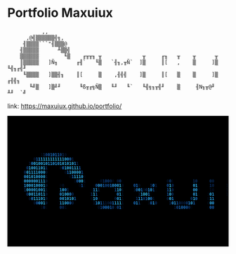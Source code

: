 # Portfolio Maxuiux
               ,,
          ,@╣▒▒▒▒▒▒╣╗,
         ╢▒▒▒▒```"╢▒▒▒@
        ╢▒▒▒▒▒      ╨▒▒╣
        ▒▒▒▒▒▒        ╙▒    ╓╥╥╖ ╥             ╥     ╓╖   ╥    ╥      ╥
        ║▒▒▒▒▒   ]Ñ╖      ╓╢`   ╙▒   `╢╖,╥Ñ`  ]▒     ║[   ,    ▒     ]▒   ╙╣╖╓╣╜
         ╙▒▒▒▒   ]▒▒╢╖    ║[     ▒    ,╢╣╣    ]▒     ║[   ▒    ▒     ]▒    ╓╢╣╖
           ╙╝▒   ]▒╝╜      ╙ß╥╓╗Ñ▒   ╙╜   ╙`   ╙╣╗╖╥╣╜    ▒     ╢N╖╥@╜    ╨╜  `╝
           
link: https://maxuiux.github.io/portfolio/

<pre id="tiresult" style="font-size: 9px; background-color: #000000; font-weight: bold; padding: 4px 5px; --fs: 9px;"><b style="color:#000000">01000001001001111001111001000000010000011000101011000001111111010011000101110011101111110011000000010100000011111001110011001</b>
<b style="color:#000000">01001100100000101110010011001101000101111010010011001011001110101001111010100110111111101111111111110001000001001100000000100</b>
<b style="color:#000000">01100001101011001011010101001011001100100110000111011110111110100001011100000100011100011101010100111001101000010111110010011</b>
<b style="color:#000000">01000010011100110001000110110011101100011010100110101111000000110010000111110011000110001111100100010111001101110011000100010</b>
<b style="color:#000000">10111010000110010011011111110011110011011101011100011111011100001101111011100010110100001011101101011001100010111000111010000</b>
<b style="color:#000000">00010001010111100010000010101111111000011101011110100010101011011010111110011110010101100111110110010101000110000110001001110</b>
<b style="color:#000000">01011110111110000001101111100111000111101000010110011101000000000101010111000001001001011010111011000101001011010100001100100</b>
<b style="color:#000000">10110111110011110110100110100101110001111010100100000011110100100110100000010001101111011101101011001110110001001011010101001</b>
<b style="color:#000000">000000001101</b><b style="color:#000103">0</b><b style="color:#030E21">1</b><b style="color:#092B5D">1</b><b style="color:#104B95">0</b><b style="color:#1663B8">0</b><b style="color:#1A72CC">1</b><b style="color:#1B78D2">0</b><b style="color:#1A74CE">1</b><b style="color:#1766BD">1</b><b style="color:#114F9B">0</b><b style="color:#0A3064">1</b><b style="color:#04132A">0</b><b style="color:#000206">0</b><b style="color:#000000">0011011010011000011101101001001111100010110100011011110010111000111011101000110000111000001111010101</b>
<b style="color:#000000">100101001</b><b style="color:#000001">0</b><b style="color:#061B3C">0</b><b style="color:#176AC2">1</b><b style="color:#29A4F8">1</b><b style="color:#31BDFF">1</b><b style="color:#35C5FF">11</b><b style="color:#35C6FF">111111</b><b style="color:#35C5FF">1</b><b style="color:#33BFFF">0</b><b style="color:#2BABFB">0</b><b style="color:#1B77D2">0</b><b style="color:#082855">1</b><b style="color:#000102">1</b><b style="color:#000000">0011111000110001000000110000000001000001000011101010110000101111111000011001011110011001111001011</b>
<b style="color:#000000">00110011</b><b style="color:#051A39">1</b><b style="color:#2292EC">0</b><b style="color:#34C2FF">0</b><b style="color:#34C3FF">1</b><b style="color:#33BFFF">0</b><b style="color:#31BDFF">01</b><b style="color:#30BAFF">0</b><b style="color:#2AA8FA">1</b><b style="color:#29A5F9">1</b><b style="color:#29A7F9">01</b><b style="color:#2AA7F9">0</b><b style="color:#31BBFF">1</b><b style="color:#34C3FF">0</b><b style="color:#31BDFF">1</b><b style="color:#33BEFF">0</b><b style="color:#34C3FF">1</b><b style="color:#35C3FF">0</b><b style="color:#269CF3">1</b><b style="color:#092B5B">1</b><b style="color:#000000">111001001100000001010001000111000010010111101100101101101101011000000110101011100110011000110001</b>
<b style="color:#000000">1110100</b><b style="color:#0F4890">0</b><b style="color:#33BFFF">1</b><b style="color:#34C2FF">0</b><b style="color:#31BBFF">0110</b><b style="color:#34C2FF">1</b><b style="color:#0C3A7A">1</b><b style="color:#000102">1</b><b style="color:#000204">101</b><b style="color:#000103">0</b><b style="color:#031229">0</b><b style="color:#1A74CE">0</b><b style="color:#31BDFF">1</b><b style="color:#34C3FF">0</b><b style="color:#31BDFF">0</b><b style="color:#31BBFF">1</b><b style="color:#33C1FF">1</b><b style="color:#35C5FF">1</b><b style="color:#1769C1">1</b><b style="color:#000001">1</b><b style="color:#000000">1010010111111110100110000110000101011011011011011000111001001010011011001000100110000010111011</b>
<b style="color:#000000">111110</b><b style="color:#0B346C">0</b><b style="color:#35C5FF">0</b><b style="color:#31BDFF">1</b><b style="color:#31BBFF">11100</b><b style="color:#34C2FF">0</b><b style="color:#051A39">0</b><b style="color:#000000">1000100</b><b style="color:#031025">0</b><b style="color:#196FCA">1</b><b style="color:#31BBFF">1</b><b style="color:#34C3FF">0</b><b style="color:#31BDFF">00</b><b style="color:#36C6FF">0</b><b style="color:#135AAB">1</b><b style="color:#000000">1001010101110001100011110000010101111001001111010111110010100110000011110010011010111101010100</b>
<b style="color:#000000">00110</b><b style="color:#000103">1</b><b style="color:#28A2F7">0</b><b style="color:#33BFFF">0</b><b style="color:#31BBFF">101000</b><b style="color:#34C2FF">0</b><b style="color:#061D40">1</b><b style="color:#000000">010100110</b><b style="color:#030E20">0</b><b style="color:#176CC5">1</b><b style="color:#30BAFF">1</b><b style="color:#35C3FF">1</b><b style="color:#33BEFF">1</b><b style="color:#30B8FF">0</b><b style="color:#020915">0</b><b style="color:#000000">000100000110011111011101111011101000101110111100100111010001110111001100100010111011101001001</b>
<b style="color:#000000">10111</b><b style="color:#010710">1</b><b style="color:#31BAFF">0</b><b style="color:#31BDFF">0</b><b style="color:#31BBFF">000011</b><b style="color:#34C2FF">1</b><b style="color:#061D40">0</b><b style="color:#000000">11111011101</b><b style="color:#020D1D">1</b><b style="color:#1767BF">0</b><b style="color:#30B8FF">0</b><b style="color:#38CBFF">0</b><b style="color:#051835">1</b><b style="color:#000000">00100</b><b style="color:#000206">0</b><b style="color:#051734">0</b><b style="color:#0B356D">1</b><b style="color:#0E458B">0</b><b style="color:#0E4488">0</b><b style="color:#0A2F61">0</b><b style="color:#031022">0</b><b style="color:#000102">0</b><b style="color:#082651">0</b><b style="color:#0E4082">0</b><b style="color:#010308">1</b><b style="color:#000000">110001011111111011</b><b style="color:#041731">0</b><b style="color:#0E458B">0</b><b style="color:#020B19">1</b><b style="color:#000000">1011100</b><b style="color:#000001">0</b><b style="color:#0B346C">1</b><b style="color:#0B356F">0</b><b style="color:#000102">0</b><b style="color:#000000">011</b><b style="color:#000001">1</b><b style="color:#0B356D">0</b><b style="color:#082957">0</b><b style="color:#000000">00000</b><b style="color:#000205">0</b><b style="color:#0D3D7D">0</b><b style="color:#092B5B">0</b><b style="color:#000000">10100011</b><b style="color:#031128">0</b><b style="color:#0E458B">0</b><b style="color:#031023">1</b><b style="color:#000000">00101001110101001100</b>
<b style="color:#000000">11000</b><b style="color:#000103">1</b><b style="color:#28A1F7">1</b><b style="color:#33BFFF">0</b><b style="color:#31BBFF">001000</b><b style="color:#34C2FF">1</b><b style="color:#061D40">0</b><b style="color:#000000">00110</b><b style="color:#020916">0</b><b style="color:#041630">0</b><b style="color:#000102">0</b><b style="color:#000000">01100</b><b style="color:#020C1B">0</b><b style="color:#1560B6">1</b><b style="color:#020914">1</b><b style="color:#000000">011</b><b style="color:#01040A">0</b><b style="color:#145DAE">0</b><b style="color:#2DB0FD">0</b><b style="color:#269CF3">0</b><b style="color:#186CC5">1</b><b style="color:#11529F">0</b><b style="color:#1255A4">0</b><b style="color:#1B77D2">1</b><b style="color:#2AA7F9">0</b><b style="color:#29A5F9">0</b><b style="color:#30B8FF">0</b><b style="color:#38CCFF">1</b><b style="color:#04142D">0</b><b style="color:#000000">110</b><b style="color:#000102">0</b><b style="color:#1664BA">0</b><b style="color:#1C7CD7">1</b><b style="color:#04142B">0</b><b style="color:#000000">110</b><b style="color:#000102">1</b><b style="color:#0A3066">1</b><b style="color:#208BE7">0</b><b style="color:#08254F">1</b><b style="color:#000000">1000</b><b style="color:#1664BB">0</b><b style="color:#3DD5FF">1</b><b style="color:#0B3672">0</b><b style="color:#000000">1010111</b><b style="color:#000306">1</b><b style="color:#31BBFF">01</b><b style="color:#010711">1</b><b style="color:#000000">000</b><b style="color:#000001">0</b><b style="color:#0B356F">1</b><b style="color:#092A5A">0</b><b style="color:#000000">00110</b><b style="color:#020D1D">1</b><b style="color:#38CBFF">1</b><b style="color:#29A4F9">0</b><b style="color:#000103">1</b><b style="color:#000000">1101111</b><b style="color:#11519E">1</b><b style="color:#3CD4FF">1</b><b style="color:#104C96">0</b><b style="color:#000000">0000</b><b style="color:#0A3369">1</b><b style="color:#208BE6">1</b><b style="color:#092A58">1</b><b style="color:#000001">0</b><b style="color:#000000">010</b><b style="color:#051A3A">1</b><b style="color:#1E83DF">0</b><b style="color:#1257A7">0</b><b style="color:#000000">011100</b>
<b style="color:#000000">011001</b><b style="color:#0A346C">1</b><b style="color:#35C5FF">0</b><b style="color:#31BDFF">0</b><b style="color:#31BBFF">00100</b><b style="color:#34C2FF">1</b><b style="color:#061D40">1</b><b style="color:#000000">1011</b><b style="color:#000203">1</b><b style="color:#28A2F7">1</b><b style="color:#35C5FF">0</b><b style="color:#269BF3">0</b><b style="color:#0A3066">1</b><b style="color:#000102">0</b><b style="color:#000000">00110011</b><b style="color:#01050C">0</b><b style="color:#289FF6">1</b><b style="color:#31BDFF">1</b><b style="color:#092A5A">1</b><b style="color:#000000">10111</b><b style="color:#000204">1</b><b style="color:#114F9C">1</b><b style="color:#33BEFF">1</b><b style="color:#34C2FF">0</b><b style="color:#03132A">1</b><b style="color:#000000">1011</b><b style="color:#04152F">1</b><b style="color:#1C7CD6">0</b><b style="color:#30BAFF">0</b><b style="color:#1B78D4">1</b><b style="color:#041731">0</b><b style="color:#0A3064">0</b><b style="color:#279FF6">1</b><b style="color:#2DB1FD">0</b><b style="color:#114E99">1</b><b style="color:#01060D">1</b><b style="color:#000000">1001</b><b style="color:#155EB3">1</b><b style="color:#39CCFF">1</b><b style="color:#0A336A">0</b><b style="color:#000000">0011101</b><b style="color:#000206">1</b><b style="color:#2EB3FE">00</b><b style="color:#010710">0</b><b style="color:#000000">100</b><b style="color:#000001">1</b><b style="color:#04152E">1</b><b style="color:#031128">0</b><b style="color:#000000">01110</b><b style="color:#020C1B">1</b><b style="color:#34C3FF">0</b><b style="color:#269BF3">1</b><b style="color:#000103">1</b><b style="color:#000000">1100111</b><b style="color:#104B93">1</b><b style="color:#38CBFF">1</b><b style="color:#0F478E">1</b><b style="color:#000000">0011</b><b style="color:#020913">1</b><b style="color:#135AAB">1</b><b style="color:#2FB6FE">1</b><b style="color:#2596F0">0</b><b style="color:#082754">0</b><b style="color:#061B3A">0</b><b style="color:#1F85E0">1</b><b style="color:#30BAFF">1</b><b style="color:#186FC7">0</b><b style="color:#031023">1</b><b style="color:#000000">100001</b>
<b style="color:#000000">0000011</b><b style="color:#0E458A">0</b><b style="color:#33C1FF">0</b><b style="color:#34C2FF">0</b><b style="color:#31BBFF">1101</b><b style="color:#34C2FF">1</b><b style="color:#061D40">0</b><b style="color:#000000">0011</b><b style="color:#000206">0</b><b style="color:#2AA7F9">0</b><b style="color:#33BFFF">1</b><b style="color:#33C1FF">0</b><b style="color:#35C3FF">0</b><b style="color:#2699F3">0</b><b style="color:#092E61">0</b><b style="color:#000102">0</b><b style="color:#000000">000000</b><b style="color:#0C3672">1</b><b style="color:#3ACFFF">1</b><b style="color:#1767BE">1</b><b style="color:#000000">10001001</b><b style="color:#269BF3">0</b><b style="color:#35C6FF">1</b><b style="color:#03132A">1</b><b style="color:#000000">000011</b><b style="color:#061E41">1</b><b style="color:#30BAFF">1</b><b style="color:#38CAFF">0</b><b style="color:#39CEFF">0</b><b style="color:#1F88E4">1</b><b style="color:#010409">0</b><b style="color:#000000">100110</b><b style="color:#1561B6">1</b><b style="color:#39CEFF">0</b><b style="color:#0B356D">0</b><b style="color:#000000">0001011</b><b style="color:#000205">1</b><b style="color:#2EB3FE">0</b><b style="color:#2FB4FE">1</b><b style="color:#01060E">1</b><b style="color:#000000">000</b><b style="color:#020A18">1</b><b style="color:#33BFFF">0</b><b style="color:#2BADFC">1</b><b style="color:#000103">0</b><b style="color:#000000">1000</b><b style="color:#020C1A">1</b><b style="color:#35C3FF">1</b><b style="color:#279EF5">1</b><b style="color:#000102">1</b><b style="color:#000000">1000111</b><b style="color:#114E98">0</b><b style="color:#39CEFF">0</b><b style="color:#0F4890">1</b><b style="color:#000000">001011</b><b style="color:#010811">1</b><b style="color:#2599F1">0</b><b style="color:#39CCFF">0</b><b style="color:#38CBFF">1</b><b style="color:#2DB0FD">0</b><b style="color:#04142B">0</b><b style="color:#000000">01101010</b>
<b style="color:#000000">10001101</b><b style="color:#051A39">0</b><b style="color:#2290EB">0</b><b style="color:#34C2FF">1</b><b style="color:#35C3FF">1</b><b style="color:#33BFFF">1</b><b style="color:#31BDFF">0</b><b style="color:#34C2FF">1</b><b style="color:#061D40">0</b><b style="color:#000000">0111</b><b style="color:#000205">1</b><b style="color:#29A5F9">0</b><b style="color:#33BEFF">0</b><b style="color:#31BBFF">1</b><b style="color:#33BEFF">0</b><b style="color:#36C7FF">1</b><b style="color:#38CBFF">0</b><b style="color:#186DC6">1</b><b style="color:#000102">0</b><b style="color:#000000">01101</b><b style="color:#030F22">0</b><b style="color:#31BDFF">1</b><b style="color:#2AAAFB">0</b><b style="color:#020B18">0</b><b style="color:#000000">001100</b><b style="color:#08254F">0</b><b style="color:#2FB7FF">0</b><b style="color:#34C3FF">1</b><b style="color:#03132A">1</b><b style="color:#000000">0011</b><b style="color:#000306">0</b><b style="color:#0D3D7C">1</b><b style="color:#29A5F9">1</b><b style="color:#28A4F8">1</b><b style="color:#0E4488">0</b><b style="color:#1766BD">1</b><b style="color:#2EB4FE">0</b><b style="color:#1F85E1">0</b><b style="color:#051B3A">1</b><b style="color:#000001">1</b><b style="color:#000000">1110</b><b style="color:#08254E">0</b><b style="color:#36C7FF">0</b><b style="color:#2292EC">1</b><b style="color:#010409">1</b><b style="color:#000000">110000</b><b style="color:#0D4080">0</b><b style="color:#38CAFF">1</b><b style="color:#1C7CD7">0</b><b style="color:#000000">1011</b><b style="color:#020A18">0</b><b style="color:#30BAFF">1</b><b style="color:#2AA7F9">1</b><b style="color:#000103">1</b><b style="color:#000000">0110</b><b style="color:#000102">0</b><b style="color:#2392EC">1</b><b style="color:#35C6FF">1</b><b style="color:#092B5D">0</b><b style="color:#000000">101011</b><b style="color:#010811">0</b><b style="color:#28A1F6">0</b><b style="color:#33C1FF">0</b><b style="color:#04162F">0</b><b style="color:#000000">0000</b><b style="color:#000102">1</b><b style="color:#07224B">0</b><b style="color:#228EE9">0</b><b style="color:#2EB1FD">0</b><b style="color:#145BAD">0</b><b style="color:#104B95">1</b><b style="color:#2AAAFB">0</b><b style="color:#279EF5">1</b><b style="color:#0A3369">1</b><b style="color:#000204">1</b><b style="color:#000000">011100</b>
<b style="color:#000000">000010010</b><b style="color:#000001">0</b><b style="color:#051B3C">0</b><b style="color:#1767BE">0</b><b style="color:#29A5F9">0</b><b style="color:#31BEFF">0</b><b style="color:#38CAFF">1</b><b style="color:#061F44">0</b><b style="color:#000000">0100</b><b style="color:#000206">0</b><b style="color:#2DAEFD">1</b><b style="color:#36C7FF">1</b><b style="color:#33BFFF">0</b><b style="color:#2BABFB">0</b><b style="color:#1A75D0">0</b><b style="color:#082752">0</b><b style="color:#000204">0</b><b style="color:#000000">1011011</b><b style="color:#051734">1</b><b style="color:#2395EE">1</b><b style="color:#2FB6FE">0</b><b style="color:#186DC6">1</b><b style="color:#0A3369">1</b><b style="color:#061F42">1</b><b style="color:#062045">0</b><b style="color:#0C3A77">0</b><b style="color:#1E83DF">1</b><b style="color:#31BBFF">1</b><b style="color:#33C1FF">1</b><b style="color:#38CAFF">1</b><b style="color:#04142D">1</b><b style="color:#000000">001</b><b style="color:#000203">1</b><b style="color:#1C7CD7">0</b><b style="color:#2BABFC">1</b><b style="color:#0D4080">1</b><b style="color:#000205">1</b><b style="color:#000000">01</b><b style="color:#020C1C">1</b><b style="color:#176AC2">0</b><b style="color:#2DB1FD">1</b><b style="color:#0A3167">0</b><b style="color:#000000">01010</b><b style="color:#082957">1</b><b style="color:#28A4F8">0</b><b style="color:#2DAEFC">1</b><b style="color:#1560B4">1</b><b style="color:#092E60">0</b><b style="color:#061D40">0</b><b style="color:#072249">0</b><b style="color:#0E4287">0</b><b style="color:#2292EB">1</b><b style="color:#31BBFF">0</b><b style="color:#1664BB">1</b><b style="color:#000205">0</b><b style="color:#000000">0011</b><b style="color:#020C1A">0</b><b style="color:#33C1FF">0</b><b style="color:#2DAEFD">0</b><b style="color:#000203">0</b><b style="color:#000000">10001</b><b style="color:#01060C">0</b><b style="color:#1A74CF">0</b><b style="color:#30BAFF">1</b><b style="color:#208AE5">0</b><b style="color:#0E4182">1</b><b style="color:#062147">1</b><b style="color:#061E41">0</b><b style="color:#0A3066">1</b><b style="color:#1769C1">1</b><b style="color:#2EB3FE">1</b><b style="color:#269BF2">1</b><b style="color:#061C3D">1</b><b style="color:#000000">10110</b><b style="color:#0D4082">0</b><b style="color:#2EB4FE">1</b><b style="color:#1663B7">0</b><b style="color:#020812">1</b><b style="color:#000000">11</b><b style="color:#010409">1</b><b style="color:#104B95">1</b><b style="color:#2DB1FD">0</b><b style="color:#186CC5">1</b><b style="color:#000001">0</b><b style="color:#000000">01111</b>
<b style="color:#000000">111001000100</b><b style="color:#000103">0</b><b style="color:#030F21">1</b><b style="color:#092F63">0</b><b style="color:#020812">1</b><b style="color:#000000">0101</b><b style="color:#000102">0</b><b style="color:#0E4285">0</b><b style="color:#0A3169">0</b><b style="color:#031229">1</b><b style="color:#000206">1</b><b style="color:#000000">001000101100</b><b style="color:#04152F">0</b><b style="color:#104993">1</b><b style="color:#186DC7">0</b><b style="color:#1D7DD8">0</b><b style="color:#1C7CD6">0</b><b style="color:#1769BF">1</b><b style="color:#0C3C7A">0</b><b style="color:#030E20">1</b><b style="color:#1154A1">0</b><b style="color:#1D7DD9">1</b><b style="color:#020812">0</b><b style="color:#000000">1111</b><b style="color:#000103">00</b><b style="color:#000000">110100</b><b style="color:#000205">1</b><b style="color:#000000">1011010</b><b style="color:#000102">0</b><b style="color:#061D3E">1</b><b style="color:#11529F">0</b><b style="color:#1972CB">1</b><b style="color:#1D7DD9">0</b><b style="color:#1C7AD5">0</b><b style="color:#1663B8">0</b><b style="color:#0A346C">0</b><b style="color:#010811">0</b><b style="color:#000000">000011</b><b style="color:#01040A">0</b><b style="color:#1A72CC">0</b><b style="color:#1663B8">0</b><b style="color:#000001">1</b><b style="color:#000000">1000000</b><b style="color:#020A17">1</b><b style="color:#0C3874">0</b><b style="color:#1766BD">1</b><b style="color:#1C7AD6">0</b><b style="color:#1C7DD8">1</b><b style="color:#1971CA">0</b><b style="color:#104B95">1</b><b style="color:#051734">0</b><b style="color:#000001">0</b><b style="color:#000000">1010100</b><b style="color:#000206">0</b><b style="color:#000000">101011</b><b style="color:#000204">0</b><b style="color:#000102">0</b><b style="color:#000000">011000</b>
<b style="color:#000000">11110011001110001100001111100100111000000011010111010001100101010101100100110000101011001101000001000100111000101110001101111</b>
<b style="color:#000000">00100100101111100110111011100100101101100000010110100000001010000000000110011010111010010001011010001101100101111010001000011</b>
<b style="color:#000000">10110001000110110111001011101010101011001011100111110101110101011101000010010110010010101010001011011010110110001000000011000</b>
<b style="color:#000000">00100000100101010011000000110101101000010111100010010001001111011000111100001011001011101100100011011100001011101010010110110</b>
<b style="color:#000000">00100011101011010000111111001001111110111101001101000001010110001111111111100001000011101110010001001111100010110010001010101</b>
<b style="color:#000000">10111001101100111011000010010110011011000011010100001111100000000100001001100011011010001001010110011011101110010000011001110</b>
<b style="color:#000000">10110000001110111011010001010001110110101011111110010101100111000000001011011000100001111010000101001010011010111110101111110</b>
<b style="color:#000000">00101001011000100001100110010100101100000011011001101110100000010100000010010100011010111110011011000101110101010011100110010</b>
</pre>